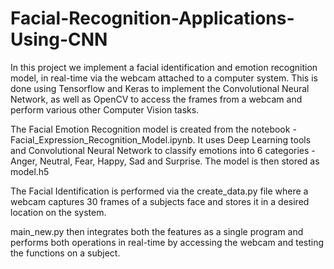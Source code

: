 # Facial-Recognition-Applications-Using-CNN

In this project we implement a facial identification and emotion recognition model, in real-time via the webcam attached to a computer system. This is done using Tensorflow and Keras to implement the Convolutional Neural Network, as well as OpenCV to access the frames from a webcam and perform various other Computer Vision tasks.

The Facial Emotion Recognition model is created from the notebook - Facial_Expression_Recognition_Model.ipynb. It uses Deep Learning tools and Convolutional Neural Network to classify emotions into 6 categories - Anger, Neutral, Fear, Happy, Sad and Surprise. The model is then stored as model.h5

The Facial Identification is performed via the create_data.py file where a webcam captures 30 frames of a subjects face and stores it in a desired location on the system.

main_new.py then integrates both the features as a single program and performs both operations in real-time by accessing the webcam and testing the functions on a subject.
